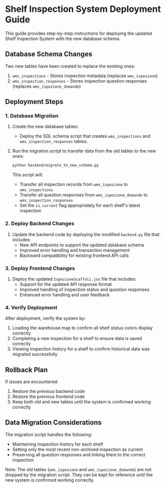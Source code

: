 # Shelf Inspection System Deployment Guide

This guide provides step-by-step instructions for deploying the updated Shelf Inspection System with the new database schema.

## Database Schema Changes

Two new tables have been created to replace the existing ones:

1. `wms_inspections` - Stores inspection metadata (replaces `wms_ispezione`)
2. `wms_inspection_responses` - Stores inspection question responses (replaces `wms_ispezione_domande`)

## Deployment Steps

### 1. Database Migration

1. Create the new database tables:
   - Deploy the SQL schema script that creates `wms_inspections` and `wms_inspection_responses` tables.

2. Run the migration script to transfer data from the old tables to the new ones:
   ```bash
   python backend/migrate_to_new_schema.py
   ```

   This script will:
   - Transfer all inspection records from `wms_ispezione` to `wms_inspections`
   - Transfer all question responses from `wms_ispezione_domande` to `wms_inspection_responses`
   - Set the `is_current` flag appropriately for each shelf's latest inspection

### 2. Deploy Backend Changes

1. Update the backend code by deploying the modified `backend.py` file that includes:
   - New API endpoints to support the updated database schema
   - Improved error handling and transaction management
   - Backward compatibility for existing frontend API calls

### 3. Deploy Frontend Changes

1. Deploy the updated `IspezioneScaffali.jsx` file that includes:
   - Support for the updated API response format
   - Improved handling of inspection status and question responses
   - Enhanced error handling and user feedback

### 4. Verify Deployment

After deployment, verify the system by:

1. Loading the warehouse map to confirm all shelf status colors display correctly
2. Completing a new inspection for a shelf to ensure data is saved correctly
3. Viewing inspection history for a shelf to confirm historical data was migrated successfully

## Rollback Plan

If issues are encountered:

1. Restore the previous backend code
2. Restore the previous frontend code
3. Keep both old and new tables until the system is confirmed working correctly

## Data Migration Considerations

The migration script handles the following:

- Maintaining inspection history for each shelf
- Setting only the most recent non-archived inspection as current
- Preserving all question responses and linking them to the correct inspection

Note: The old tables (`wms_ispezione` and `wms_ispezione_domande`) are not dropped by the migration script. They can be kept for reference until the new system is confirmed working correctly. 